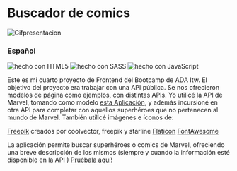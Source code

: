 # Buscador de comics


![Gifpresentacion](https://media.giphy.com/media/2pT3cHQSJB4tpFTYeX/giphy.gif)


### Español

![hecho con HTML5](https://img.shields.io/badge/hecho%20con-HTML5-orange)
![hecho con SASS](https://shields.io/badge/hecho%20con-Sass-ff69b4?logo=sass&style=plastic)
![hecho con JavaScript](https://shields.io/badge/hecho%20con-JavaScript-f7df1e?logo=JavaScript&style=plastic)

Este es mi cuarto proyecto de Frontend del Bootcamp de ADA Itw. El objetivo del proyecto era trabajar con una API pública. Se nos ofrecieron modelos de página como ejemplos, con distintas APIs. Yo utilicé la API de Marvel, tomando como modelo [esta Aplicación](https://frontend-proyecto-comics.adaitw.org/), y además incursioné en otra API para completar con aquellos superhéroes que no pertenecen al mundo de Marvel. 
También utilicé imágenes e íconos de:

[Freepik](https://www.freepik.com/vectors/background) creados por coolvector, freepik y starline
[Flaticon](https://www.flaticon.com/free-icons/superhero)
[FontAwesome](https://fontawesome.com/)



La aplicación permite buscar superhéroes o comics de Marvel, ofreciendo una breve descripción de los mismos (siempre y cuando la información esté disponible en la API )
[Pruébala aquí!](https://celinesco.github.io/BuscadorDeComics/) 




